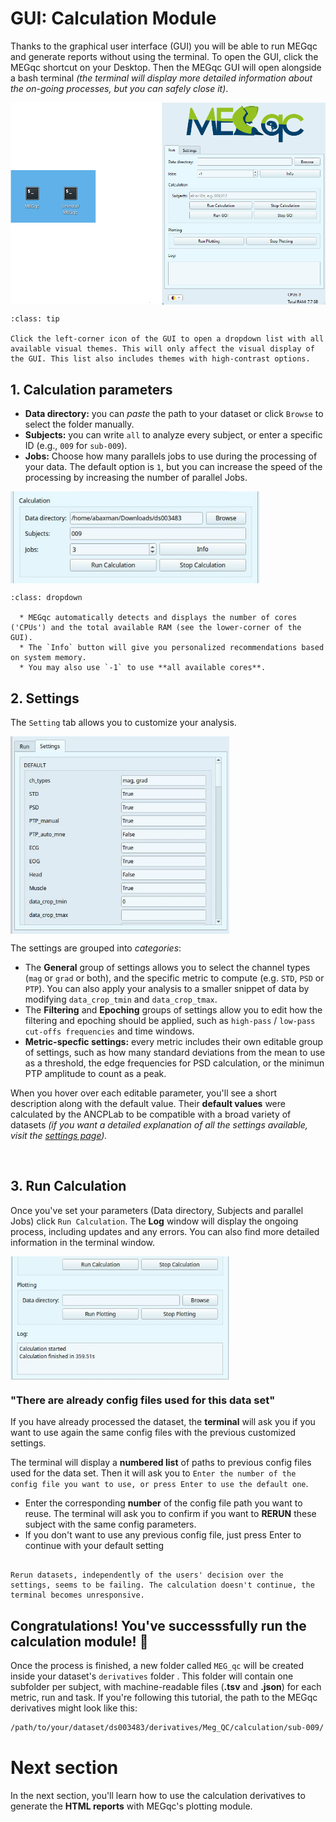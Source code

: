# GUI: Calculation Module

Thanks to the graphical user interface (GUI) you will be able to run MEGqc and generate reports without using the terminal. 
To open the GUI, click the MEGqc shortcut on your Desktop. Then the MEGqc GUI will open alongside a bash terminal _(the terminal will display more detailed information about the on-going processes, but you can safely close it)_.

<img src="../static/mini/launch_mini.png" alt="launchgui" width="650px" align="center">


```{admonition} GUI visual theme
:class: tip

Click the left-corner icon of the GUI to open a dropdown list with all available visual themes. This will only affect the visual display of the GUI. This list also includes themes with high-contrast options. 

```

## 1. Calculation parameters

* **Data directory:** you can *paste* the path to your dataset or click `Browse` to select the folder manually.
* **Subjects:** you can write `all` to analyze every subject, or enter a specific ID (e.g., `009` for `sub-009`).
* **Jobs:** Choose how many parallels jobs to use during the processing of your data. The default option is `1`, but you can increase the speed of the processing by increasing the number of parallel Jobs.

<img src="../static/mini/calculation.png" alt="mini-megqc-gui" width="400px" align="center">

```{admonition} How do I know the right amount of parallel Jobs?
:class: dropdown

  * MEGqc automatically detects and displays the number of cores ('CPUs') and the total available RAM (see the lower-corner of the GUI).
  * The `Info` button will give you personalized recommendations based on system memory.
  * You may also use `-1` to use **all available cores**. 

``` 

## 2. Settings
The `Setting` tab allows you to customize your analysis.

<img src="../static/mini/minimegqc_settings.png" alt="settings-gui" width="350px" align="center">

The settings are grouped into _categories_:

* The **General** group of settings allows you to select the channel types (`mag` or `grad` or both), and the specific metric to compute (e.g. `STD`, `PSD` or `PTP`). You can also apply your analysis to a smaller snippet of data by modifying  `data_crop_tmin` and `data_crop_tmax`.
* The **Filtering** and **Epoching** groups of settings allow you to edit how the filtering and epoching should be applied, such as `high-pass` / `low-pass cut-offs frequencies` and time windows.
* **Metric-specfic settings:** every metric includes their own editable group of settings, such as how many standard deviations from the mean to use as a threshold, the edge frequencies for PSD calculation, or the minimun PTP amplitude to count as a peak.

When you hover over each editable parameter, you'll see a short description along with the default value. Their **default values** were calculated by the ANCPLab to be compatible with a broad variety of datasets _(if you want a detailed explanation of all the settings available, visit the [settings page](../extra/settings))._ 

 
<br>

## 3. Run Calculation
Once you've set your parameters (Data directory, Subjects and parallel Jobs) click `Run Calculation`. The **Log** window will display the ongoing process, including updates and any errors. You can also find more detailed information in the terminal window.

<img src="../static/mini/log.png" alt="gui-log" width="350px" align="center">

<br>

### "There are already config files used for this data set"

If you have already processed the dataset, the **terminal** will ask you if you want to use again the same config files with the previous customized settings.

The terminal will display a **numbered list** of paths to previous config files used for the data set.
Then it will ask you to `Enter the number of the config file you want to use, or press Enter to use the default one`.
* Enter the corresponding **number** of the config file path you want to reuse. The terminal will ask you to confirm if you want to **RERUN** these subject with the same config parameters.
* If you don't want to use any previous config file, just press Enter to continue with your default setting


```{warning}

Rerun datasets, independently of the users' decision over the settings, seems to be failing. The calculation doesn't continue, the terminal becomes unresponsive.

``` 



## Congratulations! You've successsfully run the calculation module! 🎉

Once the process is finished, a new folder called `MEG_qc` will be created inside your dataset's `derivatives` folder . This folder will contain one subfolder per subject, with machine-readable files (**.tsv** and **.json**) for each metric, run and task. If you're following this tutorial, the path to the MEGqc derivatives might look like this:

```bash
/path/to/your/dataset/ds003483/derivatives/Meg_QC/calculation/sub-009/
```

# Next section
In the next section, you'll learn how to use the calculation derivatives to generate the **HTML reports** with MEGqc's plotting module.

<br>



